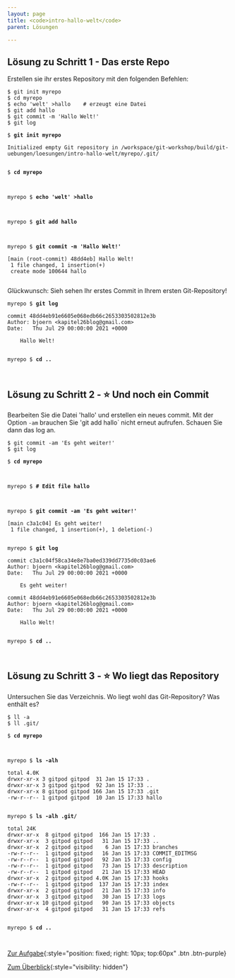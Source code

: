 ```yaml
---
layout: page
title: <code>intro-hallo-welt</code>
parent: Lösungen

---
```

## Lösung zu Schritt 1 - Das erste Repo

Erstellen sie ihr erstes Repository mit den folgenden Befehlen:

    $ git init myrepo
    $ cd myrepo
    $ echo 'welt' >hallo    # erzeugt eine Datei
    $ git add hallo
    $ git commit -m 'Hallo Welt!'
    $ git log


<pre><code>$ <b>git init myrepo </b><br><br>Initialized empty Git repository in /workspace/git-workshop/build/git-uebungen/loesungen/intro-hallo-welt/myrepo/.git/<br><br></code></pre>



<pre><code>$ <b>cd myrepo</b><br><br><br></code></pre>



<pre><code>myrepo $ <b>echo 'welt' &gt;hallo</b><br><br><br></code></pre>



<pre><code>myrepo $ <b>git add hallo</b><br><br><br></code></pre>



<pre><code>myrepo $ <b>git commit -m 'Hallo Welt!'</b><br><br>[main (root-commit) 48dd4eb] Hallo Welt!<br> 1 file changed, 1 insertion(+)<br> create mode 100644 hallo<br><br></code></pre>


Glückwunsch: Sieh sehen Ihr erstes Commit in Ihrem ersten Git-Repository!


<pre><code>myrepo $ <b>git log</b><br><br>commit 48dd4eb91e6605e068edb66c2653303502812e3b<br>Author: bjoern &lt;kapitel26blog@gmail.com&gt;<br>Date:   Thu Jul 29 00:00:00 2021 +0000<br><br>    Hallo Welt!<br><br></code></pre>



<pre><code>myrepo $ <b>cd ..</b><br><br><br></code></pre>


## Lösung zu Schritt 2 - ⭐ Und noch ein Commit

Bearbeiten Sie die Datei 'hallo' und erstellen ein neues commit.
Mit der Option `-am` brauchen Sie 'git add hallo` nicht erneut aufrufen.
Schauen Sie dann das log an.

    $ git commit -am 'Es geht weiter!'
    $ git log


<pre><code>$ <b>cd myrepo</b><br><br><br></code></pre>



<pre><code>myrepo $ <b># Edit file hallo</b><br><br><br></code></pre>



<pre><code>myrepo $ <b>git commit -am 'Es geht weiter!'</b><br><br>[main c3a1c04] Es geht weiter!<br> 1 file changed, 1 insertion(+), 1 deletion(-)<br><br></code></pre>



<pre><code>myrepo $ <b>git log</b><br><br>commit c3a1c04f58ca34e8e7ba0ed339dd7735d0c03ae6<br>Author: bjoern &lt;kapitel26blog@gmail.com&gt;<br>Date:   Thu Jul 29 00:00:00 2021 +0000<br><br>    Es geht weiter!<br><br>commit 48dd4eb91e6605e068edb66c2653303502812e3b<br>Author: bjoern &lt;kapitel26blog@gmail.com&gt;<br>Date:   Thu Jul 29 00:00:00 2021 +0000<br><br>    Hallo Welt!<br><br></code></pre>



<pre><code>myrepo $ <b>cd ..</b><br><br><br></code></pre>


## Lösung zu Schritt 3 - ⭐ Wo liegt das Repository

Untersuchen Sie das Verzeichnis.
Wo liegt wohl das Git-Repository? Was enthält es?

    $ ll -a
    $ ll .git/


<pre><code>$ <b>cd myrepo</b><br><br><br></code></pre>



<pre><code>myrepo $ <b>ls -alh</b><br><br>total 4.0K<br>drwxr-xr-x 3 gitpod gitpod  31 Jan 15 17:33 .<br>drwxr-xr-x 3 gitpod gitpod  92 Jan 15 17:33 ..<br>drwxr-xr-x 8 gitpod gitpod 166 Jan 15 17:33 .git<br>-rw-r--r-- 1 gitpod gitpod  10 Jan 15 17:33 hallo<br><br></code></pre>



<pre><code>myrepo $ <b>ls -alh .git/</b><br><br>total 24K<br>drwxr-xr-x  8 gitpod gitpod  166 Jan 15 17:33 .<br>drwxr-xr-x  3 gitpod gitpod   31 Jan 15 17:33 ..<br>drwxr-xr-x  2 gitpod gitpod    6 Jan 15 17:33 branches<br>-rw-r--r--  1 gitpod gitpod   16 Jan 15 17:33 COMMIT_EDITMSG<br>-rw-r--r--  1 gitpod gitpod   92 Jan 15 17:33 config<br>-rw-r--r--  1 gitpod gitpod   73 Jan 15 17:33 description<br>-rw-r--r--  1 gitpod gitpod   21 Jan 15 17:33 HEAD<br>drwxr-xr-x  2 gitpod gitpod 4.0K Jan 15 17:33 hooks<br>-rw-r--r--  1 gitpod gitpod  137 Jan 15 17:33 index<br>drwxr-xr-x  2 gitpod gitpod   21 Jan 15 17:33 info<br>drwxr-xr-x  3 gitpod gitpod   30 Jan 15 17:33 logs<br>drwxr-xr-x 10 gitpod gitpod   90 Jan 15 17:33 objects<br>drwxr-xr-x  4 gitpod gitpod   31 Jan 15 17:33 refs<br><br></code></pre>



<pre><code>myrepo $ <b>cd ..</b><br><br><br></code></pre>


[Zur Aufgabe](aufgabe-intro-hallo-welt.html){:style="position: fixed; right: 10px; top:60px" .btn .btn-purple}

[Zum Überblick](../../ueberblick.html){:style="visibility: hidden"}

